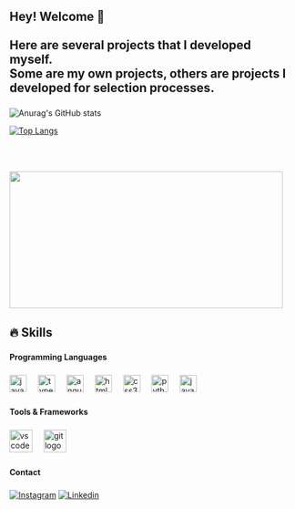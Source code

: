 <h2 align="left">Hey! Welcome 🤙<br><br>Here are several projects that I developed myself.<br>Some are my own projects, others are projects I developed for selection processes.</h2>

###

![Anurag's GitHub stats](https://github-readme-stats.vercel.app/api?username=GabrielSll&show_icons=true&theme=dracula)

[![Top Langs](https://github-readme-stats.vercel.app/api/top-langs/?username=GabrielSll&layout=donut&theme=dracula)](https://github.com/anuraghazra/github-readme-stats)

###

<br clear="both">

###

<div align="left">
  <img src="https://giphy.com/embed/ChkynEc2Y0f5e" width="480" height="240" frameBorder="0" class="giphy-embed">
</div>

###

<h2 align="left"> 🔥 Skills</h2>

###

<h4 align="left">Programming Languages</h4>

###

<div align="left">
  <img src="https://cdn.jsdelivr.net/gh/devicons/devicon/icons/javascript/javascript-original.svg" height="30" alt="javascript logo"  />
  <img width="12" />
  <img src="https://cdn.jsdelivr.net/gh/devicons/devicon/icons/typescript/typescript-original.svg" height="30" alt="typescript logo"  />
  <img width="12" />
  <img src="https://cdn.jsdelivr.net/gh/devicons/devicon/icons/angularjs/angularjs-original.svg" height="30" alt="angularjs logo"  />
  <img width="12" />
  <img src="https://cdn.jsdelivr.net/gh/devicons/devicon/icons/html5/html5-original.svg" height="30" alt="html5 logo"  />
  <img width="12" />
  <img src="https://cdn.jsdelivr.net/gh/devicons/devicon/icons/css3/css3-original.svg" height="30" alt="css3 logo"  />
  <img width="12" />
  <img src="https://cdn.jsdelivr.net/gh/devicons/devicon/icons/python/python-original.svg" height="30" alt="python logo"  />
  <img width="12" />
  <img src="https://cdn.jsdelivr.net/gh/devicons/devicon/icons/java/java-original.svg" height="30" alt="java logo"  />
</div>


###

<h4 align="left">Tools & Frameworks</h4>

###

<div align="left">
  <img src="https://cdn.jsdelivr.net/gh/devicons/devicon/icons/vscode/vscode-original.svg" height="40" alt="vscode logo"  />
  <img width="12" />
  <img src="https://cdn.jsdelivr.net/gh/devicons/devicon/icons/git/git-original.svg" height="40" alt="git logo"  />
</div>

###

<h4 align="left">Contact</h4>

###

<div align="left">

   [![Instagram](https://img.shields.io/badge/Instagram-E4405F?style=for-the-badge&logo=instagram&logoColor=white)](https://instagram.com/gabriiel.sll)
   [![Linkedin](https://img.shields.io/badge/LinkedIn-0077B5?style=for-the-badge&logo=linkedin&logoColor=white)](https://linkedin.com/in/gabriel-silva-limaa/)
   
</div>
